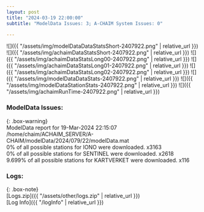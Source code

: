 ```yaml
---
layout: post
title: "2024-03-19 22:00:00"
subtitle: "ModelData Issues: 3; A-CHAIM System Issues: 0"

---
```


![]({{ "/assets/img/modelDataDataStatsShort-2407922.png" | relative_url }})
![]({{ "/assets/img/achaimDataStatsShort-2407922.png" | relative_url }})
![]({{ "/assets/img/achaimDataStatsLong00-2407922.png" | relative_url }})
![]({{ "/assets/img/achaimDataStatsLong01-2407922.png" | relative_url }})
![]({{ "/assets/img/achaimDataStatsLong02-2407922.png" | relative_url }})
![]({{ "/assets/img/modelDataDataStats-2407922.png" | relative_url }})
![]({{ "/assets/img/modelDataStationStats-2407922.png" | relative_url }})
![]({{ "/assets/img/achaimRunTime-2407922.png" | relative_url }})


### ModelData Issues:  
  
{: .box-warning}  
 ModelData report for 19-Mar-2024 22:15:07   
 /home/chaim/ACHAIM_SERVER/A-CHAIM/modelData/2024/079/22/modelData.mat   
 0% of all possible stations for IONO were downloaded. x3163   
 0% of all possible stations for SENTINEL were downloaded. x2618   
 9.699% of all possible stations for KARTVERKET were downloaded. x116   
  


### Logs:  
  
{: .box-note}  
[Logs.zip]({{ "/assets/other/logs.zip" | relative_url }})  
[Log Info]({{ "/logInfo" | relative_url }})  
